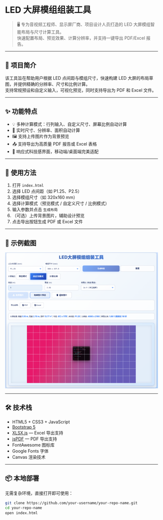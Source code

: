 # LED 大屏模组组装工具

> 🖥️ 专为音视频工程师、显示屏厂商、项目设计人员打造的 LED 大屏模组智能布局与尺寸计算工具。  
> 快速配置布局、预览效果、计算分辨率，并支持一键导出 PDF/Excel 报告。

---

## 📌 项目简介

该工具旨在帮助用户根据 LED 点间距与模组尺寸，快速构建 LED 大屏的布局草图，并提供精确的分辨率、尺寸和比例计算。  
支持常规预设和自定义输入，可视化预览，同时支持导出为 PDF 和 Excel 文件。

---

## ✨ 功能特点

- 💡 多种计算模式：行列输入、自定义尺寸、屏幕比例自动计算
- 📐 实时尺寸、分辨率、面积自动计算
- 🖼️ 支持上传图片作为背景预览
- 📤 支持导出为高质量 PDF 报告或 Excel 表格
- 🎨 响应式科技感界面，移动端/桌面端完美适配

---

## 🚀 使用方法

1. 打开 `index.html`
2. 选择 LED 点间距（如 P1.25、P2.5）
3. 选择模组尺寸（如 320x160 mm）
4. 选择计算模式（预览模式 / 自定义尺寸 / 比例模式）
5. 输入参数并点击 `生成布局`
6. （可选）上传背景图片，辅助设计预览
7. 点击导出按钮生成 PDF 或 Excel 文件

---

## 📄 示例截图

![LED大屏模组组装工具预览](./1.png)

---

## 🛠️ 技术栈

- HTML5 + CSS3 + JavaScript
- [Bootstrap 5](https://getbootstrap.com/)
- [XLSX.js](https://github.com/SheetJS/sheetjs) — Excel 导出支持
- [jsPDF](https://github.com/parallax/jsPDF) — PDF 导出支持
- FontAwesome 图标库
- Google Fonts 字体
- Canvas 渲染技术

---

## 📦 本地部署

无需复杂环境，直接打开即可使用：

```bash
git clone https://github.com/your-username/your-repo-name.git
cd your-repo-name
open index.html
